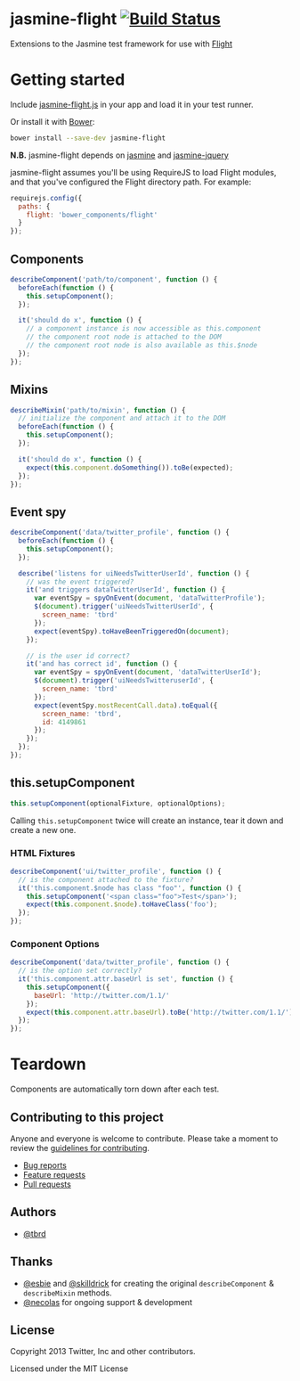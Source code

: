 # jasmine-flight [![Build Status](https://travis-ci.org/flightjs/jasmine-flight.png?branch=master)](http://travis-ci.org/flightjs/jasmine-flight)

Extensions to the Jasmine test framework for use with [Flight](https://github.com/flightjs/flight)

# Getting started

Include [jasmine-flight.js](https://raw.github.com/flightjs/jasmine-flight/master/lib/jasmine-flight.js)
in your app and load it in your test runner.

Or install it with [Bower](http://bower.io/):

```bash
bower install --save-dev jasmine-flight
```

**N.B.** jasmine-flight depends on
[jasmine](https://github.com/pivotal/jasmine) and
[jasmine-jquery](https://github.com/velesin/jasmine-jquery)

jasmine-flight assumes you'll be using RequireJS to load Flight modules, and
that you've configured the Flight directory path. For example:

```javascript
requirejs.config({
  paths: {
    flight: 'bower_components/flight'
  }
});
```

## Components

```javascript
describeComponent('path/to/component', function () {
  beforeEach(function () {
    this.setupComponent();
  });

  it('should do x', function () {
    // a component instance is now accessible as this.component
    // the component root node is attached to the DOM
    // the component root node is also available as this.$node
  });
});
```

## Mixins

```javascript
describeMixin('path/to/mixin', function () {
  // initialize the component and attach it to the DOM
  beforeEach(function () {
    this.setupComponent();
  });

  it('should do x', function () {
    expect(this.component.doSomething()).toBe(expected);
  });
});
```

## Event spy

```javascript
describeComponent('data/twitter_profile', function () {
  beforeEach(function () {
    this.setupComponent();
  });

  describe('listens for uiNeedsTwitterUserId', function () {
    // was the event triggered?
    it('and triggers dataTwitterUserId', function () {
      var eventSpy = spyOnEvent(document, 'dataTwitterProfile');
      $(document).trigger('uiNeedsTwitterUserId', {
        screen_name: 'tbrd'
      });
      expect(eventSpy).toHaveBeenTriggeredOn(document);
    });

    // is the user id correct?
    it('and has correct id', function () {
      var eventSpy = spyOnEvent(document, 'dataTwitterUserId');
      $(document).trigger('uiNeedsTwitteruserId', {
        screen_name: 'tbrd'
      });
      expect(eventSpy.mostRecentCall.data).toEqual({
        screen_name: 'tbrd',
        id: 4149861
      });
    });
  });
});
```

## this.setupComponent

```javascript
this.setupComponent(optionalFixture, optionalOptions);
```

Calling `this.setupComponent` twice will create an instance, tear it down and create a new one.

### HTML Fixtures

```javascript
describeComponent('ui/twitter_profile', function () {
  // is the component attached to the fixture?
  it('this.component.$node has class "foo"', function () {
    this.setupComponent('<span class="foo">Test</span>');
    expect(this.component.$node).toHaveClass('foo');
  });
});
```

### Component Options

```javascript
describeComponent('data/twitter_profile', function () {
  // is the option set correctly?
  it('this.component.attr.baseUrl is set', function () {
    this.setupComponent({
      baseUrl: 'http://twitter.com/1.1/'
    });
    expect(this.component.attr.baseUrl).toBe('http://twitter.com/1.1/');
  });
});
```

# Teardown

Components are automatically torn down after each test.

## Contributing to this project

Anyone and everyone is welcome to contribute. Please take a moment to
review the [guidelines for contributing](CONTRIBUTING.md).

* [Bug reports](CONTRIBUTING.md#bugs)
* [Feature requests](CONTRIBUTING.md#features)
* [Pull requests](CONTRIBUTING.md#pull-requests)

## Authors

* [@tbrd](http://github.com/tbrd)

## Thanks

* [@esbie](http://github.com/esbie) and
  [@skilldrick](http://github.com/skilldrick) for creating the original
  `describeComponent` & `describeMixin` methods.
* [@necolas](http://github.com/necolas) for ongoing support & development

## License

Copyright 2013 Twitter, Inc and other contributors.

Licensed under the MIT License
